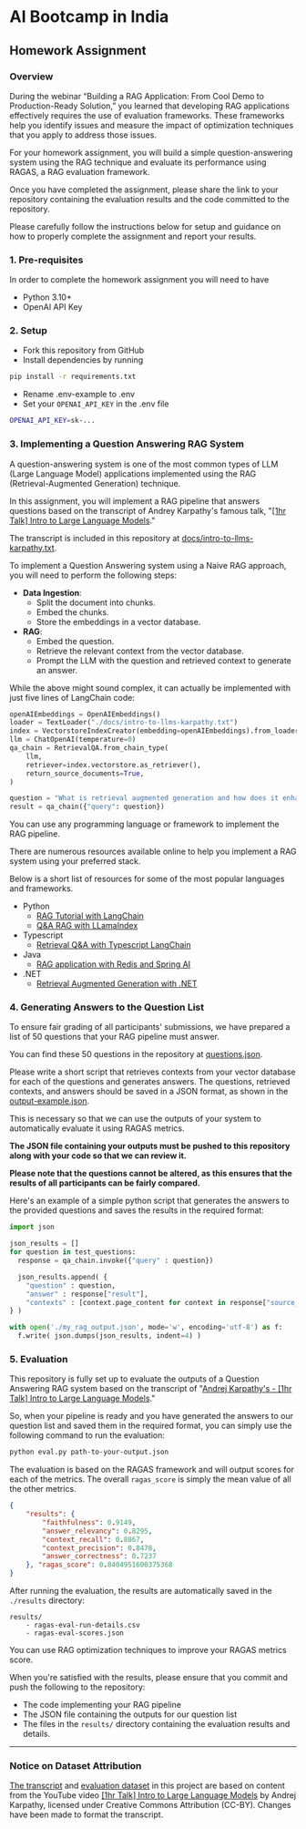 # AI Bootcamp in India
## Homework Assignment

### Overview

During the webinar “Building a RAG Application: From Cool Demo to Production-Ready Solution,” you learned that developing RAG applications effectively requires the use of evaluation frameworks. These frameworks help you identify issues and measure the impact of optimization techniques that you apply to address those issues.

For your homework assignment, you will build a simple question-answering system using the RAG technique and evaluate its performance using RAGAS, a RAG evaluation framework.

Once you have completed the assignment, please share the link to your repository containing the evaluation results and the code committed to the repository.

Please carefully follow the instructions below for setup and guidance on how to properly complete the assignment and report your results.


### 1. Pre-requisites
In order to complete the homework assignment you will need to have
- Python 3.10+
- OpenAI API Key


### 2. Setup
- Fork this repository from GitHub
- Install dependencies by running
```sh
pip install -r requirements.txt
```
- Rename .env-example to .env
- Set your `OPENAI_API_KEY` in the .env file
```sh
OPENAI_API_KEY=sk-...
```

### 3. Implementing a Question Answering RAG System

A question-answering system is one of the most common types of LLM (Large Language Model) applications implemented using the RAG (Retrieval-Augmented Generation) technique.

In this assignment, you will implement a RAG pipeline that answers questions based on the transcript of Andrey Karpathy's famous talk, "[[1hr Talk] Intro to Large Language Models](https://www.youtube.com/watch?v=zjkBMFhNj_g)."

The transcript is included in this repository at [docs/intro-to-llms-karpathy.txt](docs/intro-to-llms-karpathy.txt).

To implement a Question Answering system using a Naive RAG approach, you will need to perform the following steps:

- **Data Ingestion**:
  - Split the document into chunks.
  - Embed the chunks.
  - Store the embeddings in a vector database.
- **RAG**:
  - Embed the question.
  - Retrieve the relevant context from the vector database.
  - Prompt the LLM with the question and retrieved context to generate an answer.

While the above might sound complex, it can actually be implemented with just five lines of LangChain code:

```python
openAIEmbeddings = OpenAIEmbeddings()
loader = TextLoader("./docs/intro-to-llms-karpathy.txt")
index = VectorstoreIndexCreator(embedding=openAIEmbeddings).from_loaders([loader])
llm = ChatOpenAI(temperature=0)
qa_chain = RetrievalQA.from_chain_type(
    llm,
    retriever=index.vectorstore.as_retriever(),
    return_source_documents=True,
)

question = "What is retrieval augmented generation and how does it enhance the capabilities of large language models?"
result = qa_chain({"query": question})
```

You can use any programming language or framework to implement the RAG pipeline.

There are numerous resources available online to help you implement a RAG system using your preferred stack. 

Below is a short list of resources for some of the most popular languages and frameworks.


- Python​
    - [RAG Tutorial with LangChain​](https://python.langchain.com/v0.2/docs/tutorials/rag/)
    - [Q&A RAG with LLamaIndex​](https://docs.llamaindex.ai/en/stable/understanding/putting_it_all_together/q_and_a/#semantic-search)
- Typescript​
    - [Retrieval Q&A with Typescript LangChain​](https://js.langchain.com/v0.1/docs/modules/chains/popular/vector_db_qa/)
- Java​
    - [RAG application with Redis and Spring AI​](https://www.baeldung.com/spring-ai-redis-rag-app)
- .NET​
    - [Retrieval Augmented Generation with .NET](https://devblogs.microsoft.com/dotnet/demystifying-retrieval-augmented-generation-with-dotnet/)

### 4. Generating Answers to the Question List

To ensure fair grading of all participants' submissions, we have prepared a list of 50 questions that your RAG pipeline must answer.

You can find these 50 questions in the repository at [questions.json](questions.json).

Please write a short script that retrieves contexts from your vector database for each of the questions and generates answers. The questions, retrieved contexts, and answers should be saved in a JSON format, as shown in the [output-example.json](./results/output-example.json).

This is necessary so that we can use the outputs of your system to automatically evaluate it using RAGAS metrics.

**The JSON file containing your outputs must be pushed to this repository along with your code so that we can review it.**

**Please note that the questions cannot be altered, as this ensures that the results of all participants can be fairly compared.**

Here's an example of a simple python script that generates the answers to the provided questions and saves the results in the required format:

```python
import json

json_results = []
for question in test_questions:
  response = qa_chain.invoke({"query" : question})

  json_results.append( {
    "question" : question,
    "answer" : response["result"],
    "contexts" : [context.page_content for context in response["source_documents"]]
} )

with open('./my_rag_output.json', mode='w', encoding='utf-8') as f:
  f.write( json.dumps(json_results, indent=4) )
```

### 5. Evaluation

This repository is fully set up to evaluate the outputs of a Question Answering RAG system based on the transcript of "[Andrej Karpathy's - [1hr Talk] Intro to Large Language Models](docs/intro-to-llms-karpathy.txt)."

So, when your pipeline is ready and you have generated the answers to our question list and saved them in the required format, you can simply use the following command to run the evaluation:

```sh
python eval.py path-to-your-output.json
```

The evaluation is based on the RAGAS framework and will output scores for each of the metrics. 
The overall `ragas_score` is simply the mean value of all the other metrics.


```json
{
    "results": {
        "faithfulness": 0.9149, 
        "answer_relevancy": 0.8295, 
        "context_recall": 0.8867, 
        "context_precision": 0.8478, 
        "answer_correctness": 0.7237
    }, "ragas_score": 0.8404951600375368
}
```

After running the evaluation, the results are automatically saved in the `./results` directory:

```
results/
    - ragas-eval-run-details.csv
    - ragas-eval-scores.json
```

You can use RAG optimization techniques to improve your RAGAS metrics score.

When you're satisfied with the results, please ensure that you commit and push the following to the repository:

- The code implementing your RAG pipeline
- The JSON file containing the outputs for our question list
- The files in the `results/` directory containing the evaluation results and details.

---
### Notice on Dataset Attribution

[The transcript](docs/intro-to-llms-karpathy.txt) and [evaluation dataset](eval/eval_dataset.csv) in this project are based on content from the YouTube video [[1hr Talk] Intro to Large Language Models](https://www.youtube.com/watch?v=zjkBMFhNj_g) by Andrej Karpathy, licensed under Creative Commons Attribution (CC-BY). Changes have been made to format the transcript. 





